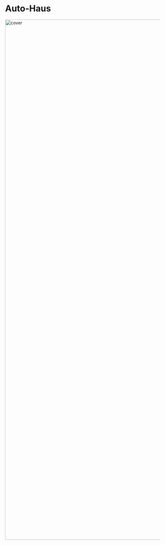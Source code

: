 # Auto-Haus
<img width="1694" alt="cover" src="https://user-images.githubusercontent.com/10698943/233813408-c90ed7d3-97f9-4266-8150-5ef90619291e.png">

